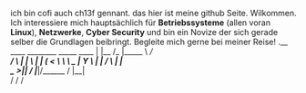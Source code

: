 ich bin cofi auch ch13f gennant. das hier ist meine github Seite. Wilkommen.
Ich interessiere mich hauptsächlich für **Betriebssysteme** (allen voran **Linux**), **Netzwerke**, **Cyber Security** und bin ein Novize der sich gerade selber die Grundlagen beibringt.
Begleite mich gerne bei meiner Reise! 
        .__      ____ ________    _____ 
  ____  |  |__  /_   |\_____  \ _/ ____\
_/ ___\ |  |  \  |   |  _(__  < \   __\ 
\  \___ |   Y  \ |   | /       \ |  |   
 \___  >|___|  / |___|/______  / |__|   
     \/      \/              \/         


